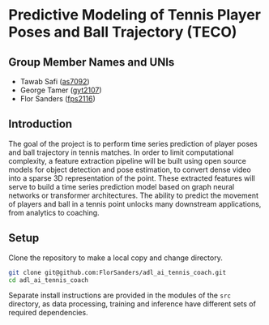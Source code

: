 # Predictive Modeling of Tennis Player Poses and Ball Trajectory (TECO)

## Group Member Names and UNIs

- Tawab Safi ([as7092](mailto:as7092@columbia.edu))
- George Tamer ([gyt2107](mailto:gyt2107@columbia.edu))
- Flor Sanders ([fps2116](mailto:fps2116@columbia.edu))

## Introduction

The goal of the project is to perform time series prediction of player poses and ball trajectory in tennis matches.
In order to limit computational complexity, a feature extraction pipeline will be built using open source models for object detection and pose estimation, to convert dense video into a sparse 3D representation of the point.
These extracted features will serve to build a time series prediction model based on graph neural networks or transformer architectures.
The ability to predict the movement of players and ball in a tennis point unlocks many downstream applications, from analytics to coaching.

## Setup

Clone the repository to make a local copy and change directory.

```bash
git clone git@github.com:FlorSanders/adl_ai_tennis_coach.git
cd adl_ai_tennis_coach
```

Separate install instructions are provided in the modules of the `src` directory, as data processing, training and inference have different sets of required dependencies.
